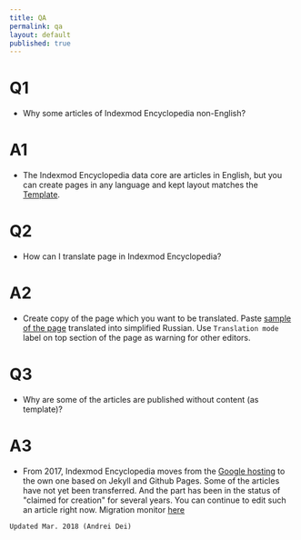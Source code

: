 ```yaml
---
title: QA
permalink: qa
layout: default
published: true
---
```


# Q1
+ Why some articles of Indexmod Encyclopedia non-English?
# A1
+ The Indexmod Encyclopedia data core are articles in English, but you can create pages in any language and kept layout matches the [Template](https://indexmod.github.io/encyclopedia/template).

# Q2
+ How can I translate page in Indexmod Encyclopedia?
# A2
+ Create copy of the page which you want to be translated. Paste [sample of the page](internet-yami-ichi) translated into simplified Russian. Use `Translation mode` label on top section of the page as warning for other editors.

# Q3
+ Why are some of the articles are published without content (as template)?
# A3
+ From 2017, Indexmod Encyclopedia moves from the [Google hosting](https://sites.google.com/site/indexmodencyclopedia/list-of-pages) to the own one based on Jekyll and Github Pages. Some of the articles have not yet been transferred. And the part has been in the status of "claimed for creation" for several years. You can continue to edit such an article right now. Migration monitor [here](migration)

`Updated Mar. 2018 (Andrei Dei)`
